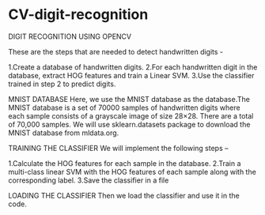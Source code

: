 # CV-digit-recognition

DIGIT RECOGNITION USING OPENCV

These are the steps that are needed to detect handwritten digits -

1.Create a database of handwritten digits.
2.For each handwritten digit in the database, extract HOG features and train a Linear SVM.
3.Use the classifier trained in step 2 to predict digits.


MNIST DATABASE
Here, we use the MNIST database as the database.The MNIST database is a set of 70000 samples of handwritten digits where each sample consists of a grayscale image of size 28×28. There are a total of 70,000 samples. We will use sklearn.datasets package to download the MNIST database from mldata.org. 

TRAINING THE CLASSIFIER
We will implement the following steps –

1.Calculate the HOG features for each sample in the database.
2.Train a multi-class linear SVM with the HOG features of each sample along with the corresponding label.
3.Save the classifier in a file

LOADING THE CLASSIFIER
Then we load the classifier and use it in the code.
